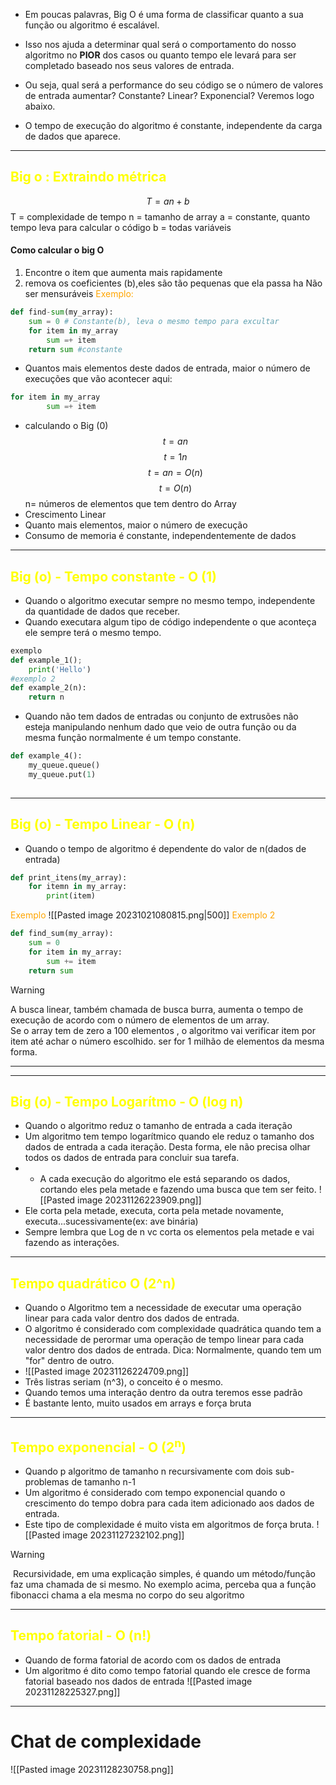 
- Em poucas palavras, Big O é uma forma de classificar quanto a sua função ou algoritmo é escalável.

- Isso nos ajuda a determinar qual será o comportamento do nosso algoritmo no **PIOR** dos casos ou quanto tempo ele levará para ser completado baseado nos seus valores de entrada.

- Ou seja, qual será a performance do seu código se o número de valores de entrada aumentar? Constante? Linear? Exponencial? Veremos logo abaixo.

- O tempo de execução do algoritmo é constante, independente da carga de dados que aparece.
---
## <span style="color:yellow">Big o : Extraindo métrica</span>

$$T = an  + b$$
T = complexidade de tempo
n = tamanho de array
a = constante, quanto tempo leva para calcular o código
b = todas variáveis
#### Como calcular o big O
1. Encontre o item que aumenta mais rapidamente
2. remova os coeficientes (b),eles são tão pequenas que ela passa ha Não ser mensuráveis
<span style="color:orange">Exemplo:</span>
```python
def find-sum(my_array):
	sum = 0 # Constante(b), leva o mesmo tempo para excultar
	for item in my_array 
		sum =+ item
	return sum #constante
```
- Quantos mais elementos deste dados de entrada, maior o número  de execuções que vão acontecer aqui:
```python
for item in my_array 
		sum =+ item
```
- calculando o Big (0)
$$ t= an$$
$$ t=1n $$
$$t = an =O(n)$$
$$t = O(n)$$
n= números de elementos que tem dentro do Array
- Crescimento Linear
- Quanto mais elementos, maior o número de execução
- Consumo de memoria é constante, independentemente de dados
---
## <span style="color:yellow">Big (o)  -  Tempo constante - O (1)</span>
- Quando o algoritmo executar sempre no mesmo tempo, independente da quantidade de dados que receber.
- Quando executara algum tipo de código independente o que aconteça ele sempre terá o mesmo tempo.
```python
exemplo
def example_1();
	print('Hello')
#exemplo 2
def example_2(n):
	return n
```
- Quando não tem dados de entradas ou conjunto de extrusões não esteja manipulando nenhum dado que veio de outra função ou da mesma função normalmente é um tempo constante.
```python
def example_4():
	my_queue.queue()
	my_queue.put(1)
	
```
---
## <span style="color:yellow">Big (o)  -  Tempo Linear - O (n)</span>
- Quando o tempo de algoritmo é dependente do valor de n(dados de entrada)
```python
def print_itens(my_array):
	for itemn in my_array:
		print(item)
```
<span style="color:orange">Exemplo</span>
![[Pasted image 20231021080815.png|500]]
<span style="color:orange">Exemplo 2</span>
```python
def find_sum(my_array):
	sum = 0
	for item in my_array:
		sum += item
	return sum
```
>[!warning]
>A busca linear, também chamada de busca burra, aumenta o tempo de execução de acordo com o número de elementos de um array.  
>Se o array tem de zero a 100 elementos , o algoritmo vai verificar item por item até achar o número escolhido. ser for 1 milhão de elementos da mesma forma.
---

---
## <span style="color:yellow">Big (o)  -  Tempo Logarítmo - O (log n)</span>
- Quando o algoritmo reduz  o tamanho de entrada a cada iteração
- Um algoritmo tem tempo logarítmico quando ele reduz o tamanho dos dados de entrada a cada iteração. Desta forma, ele não precisa olhar todos os dados de entrada para concluir sua tarefa.
- - A cada execução do algoritmo ele está separando os dados, cortando eles pela metade e fazendo uma busca que tem ser feito.
![[Pasted image 20231126223909.png]]
-  Ele corta pela metade, executa, corta pela metade novamente, executa...sucessivamente(ex: ave binária)
- Sempre lembra que Log de n vc corta os elementos pela metade e vai fazendo as interações.
--- 
## <span style="color:yellow">Tempo quadrático O (2^n)</span>
- Quando o Algoritmo tem a necessidade  de executar uma operação linear para cada valor dentro dos dados de entrada.
- O algoritmo é considerado com complexidade quadrática quando tem a necessidade de perormar uma operação de tempo linear para cada valor dentro dos dados de entrada. Dica: Normalmente, quando tem um "for" dentro de outro.
- ![[Pasted image 20231126224709.png]]
- Três listras seriam (n^3), o conceito é o mesmo.
- Quando temos uma interação dentro da outra teremos esse padrão
- É bastante lento, muito usados em arrays e força bruta
- --
## <span style="color:yellow">Tempo exponencial - O (2<sup>n</sup>)</span>
- Quando p algoritmo de tamanho n recursivamente com dois sub-problemas de tamanho n-1
- Um algoritmo é considerado com tempo exponencial quando o crescimento do tempo dobra para cada item adicionado aos dados de entrada. 
- Este tipo de complexidade é muito vista em algoritmos de força bruta.
![[Pasted image 20231127232102.png]]
>[!warning]
> Recursividade, em uma explicação simples, é quando um método/função faz uma chamada de si mesmo. No exemplo acima, perceba qua a função fibonacci chama a ela mesma no corpo do seu algoritmo

---
## <span style="color:yellow">Tempo fatorial - O (n!)</span>
- Quando de forma fatorial de acordo com os dados de entrada
- Um algoritmo é dito como tempo fatorial quando ele cresce de forma fatorial baseado nos dados de entrada
![[Pasted image 20231128225327.png]]

---
# Chat de complexidade
![[Pasted image 20231128230758.png]]